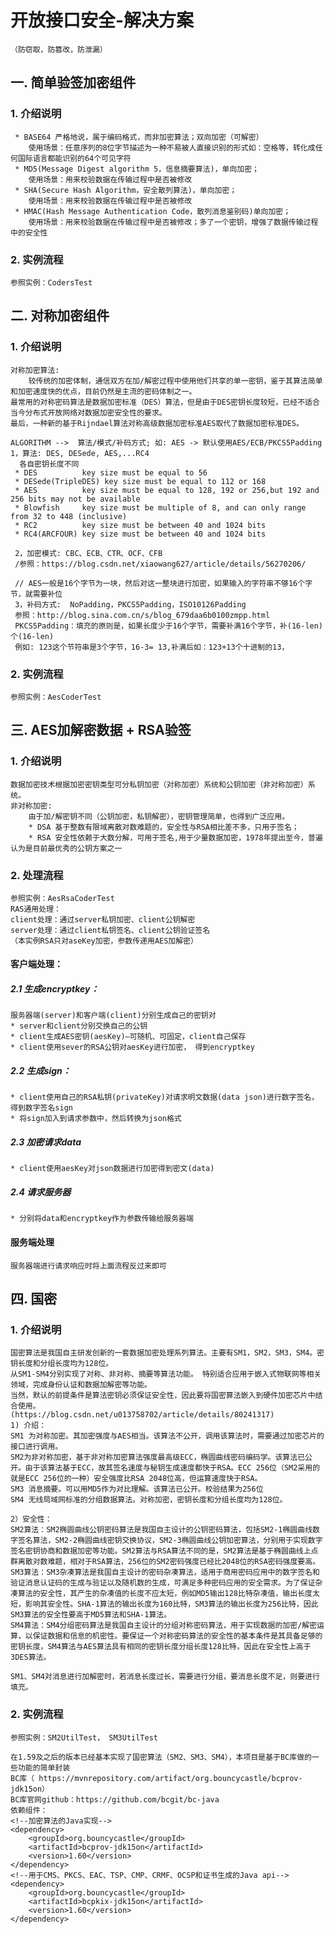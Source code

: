 #  开放接口安全-解决方案
    
    （防窃取，防篡改，防泄漏）

## 一. 简单验签加密组件
### 1. 介绍说明

     * BASE64 严格地说，属于编码格式，而非加密算法；双向加密（可解密）
        使用场景：任意序列的8位字节描述为一种不易被人直接识别的形式如：空格等，转化成任何国际语言都能识别的64个可见字符
     * MD5(Message Digest algorithm 5，信息摘要算法)，单向加密；
        使用场景：用来校验数据在传输过程中是否被修改
     * SHA(Secure Hash Algorithm，安全散列算法)，单向加密；
        使用场景：用来校验数据在传输过程中是否被修改
     * HMAC(Hash Message Authentication Code，散列消息鉴别码)单向加密；
        使用场景：用来校验数据在传输过程中是否被修改；多了一个密钥，增强了数据传输过程中的安全性
     
### 2. 实例流程
    
    参照实例：CodersTest


## 二. 对称加密组件
### 1. 介绍说明

    对称加密算法: 
        较传统的加密体制，通信双方在加/解密过程中使用他们共享的单一密钥，鉴于其算法简单和加密速度快的优点，目前仍然是主流的密码体制之一。
    最常用的对称密码算法是数据加密标准（DES）算法，但是由于DES密钥长度较短，已经不适合当今分布式开放网络对数据加密安全性的要求。
    最后，一种新的基于Rijndael算法对称高级数据加密标准AES取代了数据加密标准DES。
    
    ALGORITHM -->  算法/模式/补码方式; 如: AES -> 默认使用AES/ECB/PKCS5Padding
    1，算法: DES, DESede, AES,...RC4
      各自密钥长度不同
     * DES          key size must be equal to 56 
     * DESede(TripleDES) key size must be equal to 112 or 168 
     * AES          key size must be equal to 128, 192 or 256,but 192 and 256 bits may not be available 
     * Blowfish     key size must be multiple of 8, and can only range from 32 to 448 (inclusive) 
     * RC2          key size must be between 40 and 1024 bits 
     * RC4(ARCFOUR) key size must be between 40 and 1024 bits 
          
     2，加密模式: CBC、ECB、CTR、OCF、CFB
     /参照：https://blog.csdn.net/xiaowang627/article/details/56270206/
 
     // AES一般是16个字节为一块，然后对这一整块进行加密，如果输入的字符串不够16个字节，就需要补位
     3，补码方式:  NoPadding，PKCS5Padding，ISO10126Padding
     参照：http://blog.sina.com.cn/s/blog_679daa6b0100zmpp.html
     PKCS5Padding：填充的原则是，如果长度少于16个字节，需要补满16个字节，补(16-len)个(16-len)
     例如: 123这个节符串是3个字节，16-3= 13,补满后如：123+13个十进制的13，
     
### 2. 实例流程

    参照实例：AesCoderTest

## 三. AES加解密数据 + RSA验签
### 1. 介绍说明

    数据加密技术根据加密密钥类型可分私钥加密（对称加密）系统和公钥加密（非对称加密）系统。
    非对称加密:
        由于加/解密钥不同（公钥加密，私钥解密），密钥管理简单，也得到广泛应用。
        * DSA 基于整数有限域离散对数难题的，安全性与RSA相比差不多，只用于签名；
        * RSA 安全性依赖于大数分解，可用于签名,用于少量数据加密，1978年提出至今，普遍认为是目前最优秀的公钥方案之一

### 2. 处理流程
              
    参照实例：AesRsaCoderTest
    RAS通用处理：
    client处理：通过server私钥加密、client公钥解密
    server处理：通过client私钥签名、client公钥验证签名
    （本实例RSA只对aseKey加密，参数传递用AES加解密）
    
#### 客户端处理：
##### 2.1 生成encryptkey：

    服务器端(server)和客户端(client)分别生成自己的密钥对
    * server和client分别交换自己的公钥
    * client生成AES密钥(aesKey)—可随机、可固定，client自己保存
    * client使用sever的RSA公钥对aesKey进行加密， 得到encryptkey

##### 2.2 生成sign：

    * client使用自己的RSA私钥(privateKey)对请求明文数据(data json)进行数字签名，得到数字签名sign
    * 将sign加入到请求参数中，然后转换为json格式

##### 2.3 加密请求data

    * client使用aesKey对json数据进行加密得到密文(data)

##### 2.4 请求服务器

    * 分别将data和encryptkey作为参数传输给服务器端


#### 服务端处理

    服务器端进行请求响应时将上面流程反过来即可


## 四. 国密
### 1. 介绍说明

    国密算法是我国自主研发创新的一套数据加密处理系列算法。主要有SM1，SM2，SM3，SM4。密钥长度和分组长度均为128位。
    从SM1-SM4分别实现了对称、非对称、摘要等算法功能。 特别适合应用于嵌入式物联网等相关领域，完成身份认证和数据加解密等功能。
    当然，默认的前提条件是算法密钥必须保证安全性，因此要将国密算法嵌入到硬件加密芯片中结合使用。
    (https://blog.csdn.net/u013758702/article/details/80241317)
    1) 介绍：
    SM1 为对称加密。其加密强度与AES相当。该算法不公开，调用该算法时，需要通过加密芯片的接口进行调用。
    SM2为非对称加密，基于非对称加密算法强度最高级ECC，椭圆曲线密码编码学。该算法已公开。由于该算法基于ECC，故其签名速度与秘钥生成速度都快于RSA。ECC 256位（SM2采用的就是ECC 256位的一种）安全强度比RSA 2048位高，但运算速度快于RSA。
    SM3 消息摘要。可以用MD5作为对比理解。该算法已公开。校验结果为256位
    SM4 无线局域网标准的分组数据算法。对称加密，密钥长度和分组长度均为128位。 
    
    2）安全性：
    SM2算法：SM2椭圆曲线公钥密码算法是我国自主设计的公钥密码算法，包括SM2-1椭圆曲线数字签名算法，SM2-2椭圆曲线密钥交换协议，SM2-3椭圆曲线公钥加密算法，分别用于实现数字签名密钥协商和数据加密等功能。SM2算法与RSA算法不同的是，SM2算法是基于椭圆曲线上点群离散对数难题，相对于RSA算法，256位的SM2密码强度已经比2048位的RSA密码强度要高。
    SM3算法：SM3杂凑算法是我国自主设计的密码杂凑算法，适用于商用密码应用中的数字签名和验证消息认证码的生成与验证以及随机数的生成，可满足多种密码应用的安全需求。为了保证杂凑算法的安全性，其产生的杂凑值的长度不应太短，例如MD5输出128比特杂凑值，输出长度太短，影响其安全性。SHA-1算法的输出长度为160比特，SM3算法的输出长度为256比特，因此SM3算法的安全性要高于MD5算法和SHA-1算法。
    SM4算法：SM4分组密码算法是我国自主设计的分组对称密码算法，用于实现数据的加密/解密运算，以保证数据和信息的机密性。要保证一个对称密码算法的安全性的基本条件是其具备足够的密钥长度，SM4算法与AES算法具有相同的密钥长度分组长度128比特，因此在安全性上高于3DES算法。
    
    SM1、SM4对消息进行加解密时，若消息长度过长，需要进行分组，要消息长度不足，则要进行填充。

### 2. 实例流程

    参照实例：SM2UtilTest， SM3UtilTest
    
    在1.59及之后的版本已经基本实现了国密算法（SM2、SM3、SM4），本项目是基于BC库做的一些功能的简单封装
    BC库（ https://mvnrepository.com/artifact/org.bouncycastle/bcprov-jdk15on）
    BC库官网github：https://github.com/bcgit/bc-java
    依赖组件：
    <!--加密算法的Java实现-->
    <dependency>
        <groupId>org.bouncycastle</groupId>
        <artifactId>bcprov-jdk15on</artifactId>
        <version>1.60</version>
    </dependency>
    <!--用于CMS、PKCS、EAC、TSP、CMP、CRMF、OCSP和证书生成的Java api-->
    <dependency>
        <groupId>org.bouncycastle</groupId>
        <artifactId>bcpkix-jdk15on</artifactId>
        <version>1.60</version>
    </dependency>
    